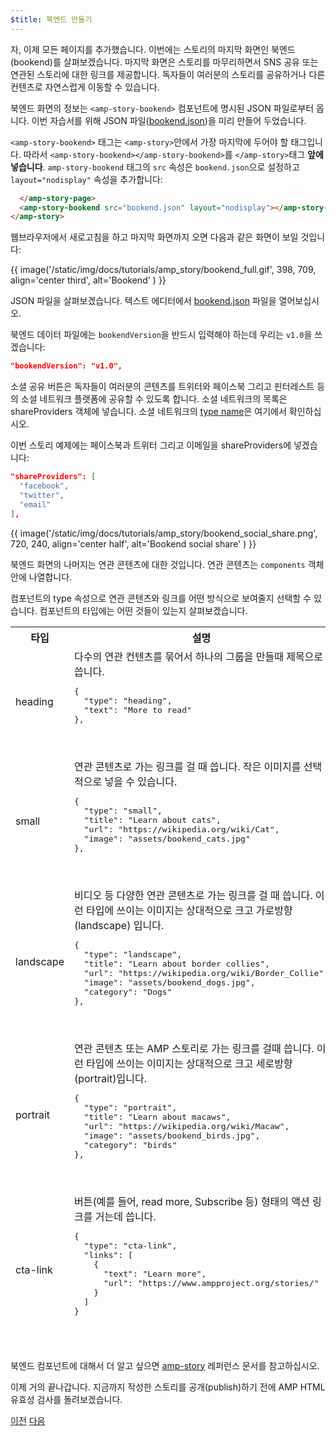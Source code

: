 ```yaml
---
$title: 북엔드 만들기
---
```


자, 이제 모든 페이지를 추가했습니다. 이번에는 스토리의 마지막 화면인 북엔드(bookend)를 살펴보겠습니다. 마지막 화면은 스토리를 마무리하면서 SNS 공유 또는 연관된 스토리에 대한 링크를 제공합니다. 독자들이 여러분의 스토리를 공유하거나 다른 컨텐츠로 자연스럽게 이동할 수 있습니다.

북엔드 화면의 정보는 `<amp-story-bookend>` 컴포넌트에 명시된 JSON 파일로부터 옵니다. 이번 자습서를 위해 JSON 파일([bookend.json](https://github.com/ampproject/docs/blob/master/tutorial_source/amp-pets-story/bookend.json))을 미리 만들어 두었습니다.

`<amp-story-bookend>` 태그는 `<amp-story>`안에서 가장 마지막에 두어야 할 태그입니다. 따라서 `<amp-story-bookend></amp-story-bookend>`를 `</amp-story>`태그 **앞에 넣습니다**. `amp-story-bookend` 태그의 `src` 속성은 `bookend.json`으로 설정하고 `layout="nodisplay"` 속성을 추가합니다:

```html hl_lines="2"
  </amp-story-page>
  <amp-story-bookend src="bookend.json" layout="nodisplay"></amp-story-bookend>
</amp-story>
```

웹브라우저에서 새로고침을 하고 마지막 화면까지 오면 다음과 같은 화면이 보일 것입니다:

{{ image('/static/img/docs/tutorials/amp_story/bookend_full.gif', 398, 709, align='center third', alt='Bookend' ) }}

JSON 파일을 살펴보겠습니다. 텍스트 에디터에서 [bookend.json](https://github.com/ampproject/docs/blob/master/tutorial_source/amp-pets-story/bookend.json) 파일을 열어보십시오.

북엔드 데이터 파일에는 `bookendVersion`을 반드시 입력해야 하는데 우리는 `v1.0`을 쓰겠습니다:

```json
"bookendVersion": "v1.0",
```

소셜 공유 버튼은 독자들이 여러분의 콘텐츠를 트위터와 페이스북 그리고 핀터레스트 등의 소셜 네트워크 플랫폼에 공유할 수 있도록 합니다. 소셜 네트워크의 목록은 shareProviders 객체에 넣습니다. 소셜 네트워크의 [type name](/ko/docs/reference/components/amp-social-share.html#pre-configured-providers)은 여기에서 확인하십시오.

이번 스토리 예제에는 페이스북과 트위터 그리고 이메일을 shareProviders에 넣겠습니다:

```json
"shareProviders": [
  "facebook",
  "twitter",
  "email"
],
```

{{ image('/static/img/docs/tutorials/amp_story/bookend_social_share.png', 720, 240, align='center half', alt='Bookend social share' ) }}

북엔드 화면의 나머지는 연관 콘텐츠에 대한 것입니다. 연관 콘텐츠는 `components` 객체안에 나열합니다.

컴포넌트의 type 속성으로 연관 콘텐츠와 링크를 어떤 방식으로 보여줄지 선택할 수 있습니다. 컴포넌트의 타입에는 어떤 것들이 있는지 살펴보겠습니다.

<table>
<thead>
<tr>
  <th width="20%">타입</th>
  <th>설명</th>
</tr>
<tr>
  <td>heading</td>
  <td>다수의 연관 컨텐츠를 묶어서 하나의 그룹을 만들때 제목으로 씁니다.
<pre class="nopreline">
{
  "type": "heading",
  "text": "More to read"
},
</pre>
  <br>
  <figure class="alignment-wrapper half">
    <amp-img src="/static/img/docs/tutorials/amp_story/bookend_heading.png" width="720" height="140" layout="responsive" alt="bookend heading"></amp-img>
  </figure>
  </td>
</tr>
<tr>
  <td>small</td>
  <td>연관 콘텐츠로 가는 링크를 걸 때 씁니다. 작은 이미지를 선택적으로 넣을 수 있습니다.
<pre class="nopreline">
{
  "type": "small",
  "title": "Learn about cats",
  "url": "https://wikipedia.org/wiki/Cat",
  "image": "assets/bookend_cats.jpg"
},
</pre>
  <br>
  <figure class="alignment-wrapper half">
    <amp-img src="/static/img/docs/tutorials/amp_story/bookend_small.png" width="720" height="267" layout="responsive" alt="bookend small article"></amp-img>
  </figure>
</td>
</tr>
<tr>
  <td>landscape</td>
  <td>비디오 등 다양한 연관 콘텐츠로 가는 링크를 걸 때 씁니다. 이런 타입에 쓰이는 이미지는 상대적으로 크고 가로방향(landscape) 입니다.
<pre class="nopreline">
{
  "type": "landscape",
  "title": "Learn about border collies",
  "url": "https://wikipedia.org/wiki/Border_Collie",
  "image": "assets/bookend_dogs.jpg",
  "category": "Dogs"
},
</pre>
  <br>
  <figure class="alignment-wrapper half">
    <amp-img src="/static/img/docs/tutorials/amp_story/bookend_landscape.png" width="720" height="647" layout="responsive" alt="bookend landscape article"></amp-img>
  </figure>
  </td>
</tr>
<tr>
  <td>portrait</td>
  <td>연관 콘텐츠 또는 AMP 스토리로 가는 링크를 걸때 씁니다. 이런 타입에 쓰이는 이미지는 상대적으로 크고 세로방향(portrait)입니다.
<pre class="nopreline">
{
  "type": "portrait",
  "title": "Learn about macaws",
  "url": "https://wikipedia.org/wiki/Macaw",
  "image": "assets/bookend_birds.jpg",
  "category": "birds"
},
</pre>
  <br>
  <figure class="alignment-wrapper half">
    <amp-img src="/static/img/docs/tutorials/amp_story/bookend_portrait.png" width="720" height="1018" layout="responsive" alt="bookend portrait article"></amp-img>
  </figure>
  </td>
</tr>
<tr>
  <td>cta-link</td>
  <td>버튼(예를 들어, read more, Subscribe 등) 형태의 액션 링크를 거는데 씁니다.
<pre class="nopreline">
{
  "type": "cta-link",
  "links": [
    {
      "text": "Learn more",
      "url": "https://www.ampproject.org/stories/"
    }
  ]
}
</pre>
  <br>
  <figure class="alignment-wrapper half">
    <amp-img src="/static/img/docs/tutorials/amp_story/bookend_cta.png" width="720" height="137" layout="responsive" alt="bookend cta"></amp-img>
  </figure>
  </td>
</tr>
</thead>
<tbody>
</tbody>
</table>

북엔드 컴포넌트에 대해서 더 알고 싶으면 [amp-story](/ko/docs/reference/components/amp-story.html#bookend:-amp-story-bookend) 레퍼런스 문서를 참고하십시오.

이제 거의 끝나갑니다. 지금까지 작성한 스토리를 공개(publish)하기 전에 AMP HTML 유효성 검사를 돌려보겠습니다.

<div class="prev-next-buttons">
  <a class="button prev-button" href="/ko/docs/getting_started/visual_story/animating_elements.html"><span class="arrow-prev">이전</span></a>
  <a class="button next-button" href="/ko/docs/getting_started/visual_story/validation.html"><span class="arrow-next">다음</span></a>
</div>
